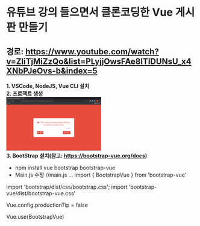 # 유튜브 강의 들으면서 클론코딩한 Vue 게시판 만들기
## 경로: https://www.youtube.com/watch?v=ZIiTjMiZzQo&list=PLyjjOwsFAe8ITIDUNsU_x4XNbPJeOvs-b&index=5

**1. VSCode, NodeJS, Vue CLI 설치**<br/>
**2. 프로젝트 생성**<br/>
<img src="https://github.com/hyun5292/FrontEndLibrary/blob/main/RandomQuote/%EC%8B%A4%ED%96%89%ED%99%94%EB%A9%B4.png"  width="50%"/><br/>
**3. BootStrap 설치(참고: https://bootstrap-vue.org/docs)**<br/>
  - npm install vue bootstrap bootstrap-vue
  - Main.js 수정
  //main.js
  …
  import { BootstrapVue } from 'bootstrap-vue'
	
  import 'bootstrap/dist/css/bootstrap.css';
  import 'bootstrap-vue/dist/bootstrap-vue.css'
	
  Vue.config.productionTip = false
	
  Vue.use(BootstrapVue)



